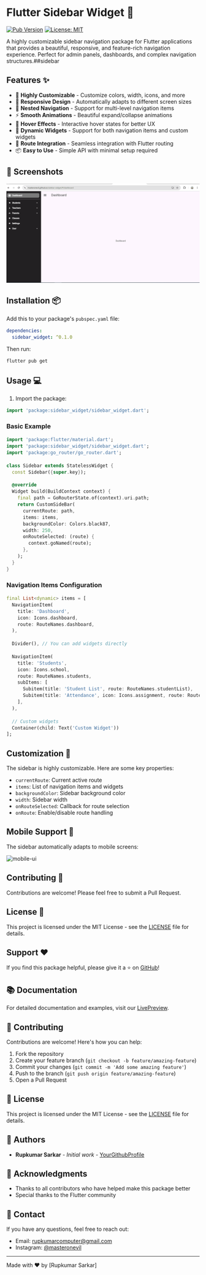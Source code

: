 # Flutter Sidebar Widget 🎯

[![Pub Version](https://img.shields.io/pub/v/sidebar_widget.svg)](https://pub.dev/packages/sidebar_widget)
[![License: MIT](https://img.shields.io/badge/License-MIT-yellow.svg)](https://opensource.org/licenses/MIT)

A highly customizable sidebar navigation package for Flutter applications that provides a beautiful, responsive, and feature-rich navigation experience. Perfect for admin panels, dashboards, and complex navigation structures.##sidebar


## Features ✨

- 🎨 **Highly Customizable** - Customize colors, width, icons, and more
- 📱 **Responsive Design** - Automatically adapts to different screen sizes
- 🔗 **Nested Navigation** - Support for multi-level navigation items
- ⚡ **Smooth Animations** - Beautiful expand/collapse animations
- 💫 **Hover Effects** - Interactive hover states for better UX
- 🎈 **Dynamic Widgets** - Support for both navigation items and custom widgets
- 🔄 **Route Integration** - Seamless integration with Flutter routing
- 📦 **Easy to Use** - Simple API with minimal setup required


## 📸 Screenshots

![desktop-ui](https://github.com/masteronevil/sidebar-widget/blob/main/assets/desktop-gif.gif?raw=true)

## Installation 📦

Add this to your package's `pubspec.yaml` file:

```yaml
dependencies:
  sidebar_widget: ^0.1.0
```

Then run:

```bash
flutter pub get
```

## Usage 💻

1. Import the package:
```dart
import 'package:sidebar_widget/sidebar_widget.dart';
```


### Basic Example

```dart
import 'package:flutter/material.dart';
import 'package:sidebar_widget/sidebar_widget.dart';
import 'package:go_router/go_router.dart';

class Sidebar extends StatelessWidget {
  const Sidebar({super.key});

  @override
  Widget build(BuildContext context) {
    final path = GoRouterState.of(context).uri.path;
    return CustomSideBar(
      currentRoute: path,
      items: items,
      backgroundColor: Colors.black87,
      width: 250,
      onRouteSelected: (route) {
        context.goNamed(route);
      },
    );
  }
}
```

### Navigation Items Configuration

```dart
final List<dynamic> items = [
  NavigationItem(
    title: 'Dashboard',
    icon: Icons.dashboard,
    route: RouteNames.dashboard,
  ),
  
  Divider(), // You can add widgets directly
  
  NavigationItem(
    title: 'Students',
    icon: Icons.school,
    route: RouteNames.students,
    subItems: [
      Subitem(title: 'Student List', route: RouteNames.studentList),
      Subitem(title: 'Attendance', icon: Icons.assignment, route: RouteNames.attendance),
    ],
  ),
  
  // Custom widgets
  Container(child: Text('Custom Widget'))
];
```

## Customization 🎨

The sidebar is highly customizable. Here are some key properties:

- `currentRoute`: Current active route
- `items`: List of navigation items and widgets
- `backgroundColor`: Sidebar background color
- `width`: Sidebar width
- `onRouteSelected`: Callback for route selection
- `onRoute`: Enable/disable route handling

## Mobile Support 📱

The sidebar automatically adapts to mobile screens:

![mobile-ui](https://github.com/masteronevil/sidebar-widget/blob/main/assets/mobile-gif.gif?raw=true)

## Contributing 🤝

Contributions are welcome! Please feel free to submit a Pull Request.

## License 📄

This project is licensed under the MIT License - see the [LICENSE](LICENSE) file for details.

## Support ❤️

If you find this package helpful, please give it a ⭐️ on [GitHub](https://github.com/masteronevil/sidebar-widget)!




## 📚 Documentation

For detailed documentation and examples, visit our [LivePreview](https://masteronevil.github.io/sidebar-widget/).

## 🤝 Contributing

Contributions are welcome! Here's how you can help:

1. Fork the repository
2. Create your feature branch (`git checkout -b feature/amazing-feature`)
3. Commit your changes (`git commit -m 'Add some amazing feature'`)
4. Push to the branch (`git push origin feature/amazing-feature`)
5. Open a Pull Request

## 📄 License

This project is licensed under the MIT License - see the [LICENSE](LICENSE) file for details.

## 👥 Authors

- **Rupkumar Sarkar** - *Initial work* - [YourGithubProfile](https://github.com/masteronevil)

## 🙏 Acknowledgments

- Thanks to all contributors who have helped make this package better
- Special thanks to the Flutter community

## 📧 Contact

If you have any questions, feel free to reach out:

- Email: rupkumarcomputer@gmail.com
- Instagram: [@masteronevil](https://www.instagram.com/masteronevil/)

---

Made with ❤️ by [Rupkumar Sarkar]